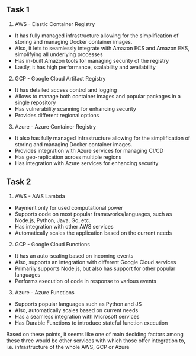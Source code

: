 ## Task 1

1. AWS - Elastic Container Registry

- It has fully managed infrastructure allowing for the simplification of storing and managing Docker container images.
- Also, it lets to seamlessly integrate with Amazon ECS and Amazon EKS, simplifying all underlying processes
- Has in-built Amazon tools for managing security of the registry
- Lastly, it has high performance, scalability and availability

2. GCP - Google Cloud Artifact Registry

- It has detailed access control and logging
- Allows to manage both container images and popular packages in a single repository
- Has vulnerability scanning for enhancing security
- Provides different regional options

3. Azure - Azure Container Registry

- It also has fully managed infrastructure allowing for the simplification of storing and managing Docker container images.
- Provides integration with Azure services for managing CI/CD
- Has geo-replication across multiple regions
- Has integration with Azure services for enhancing security

## Task 2

1. AWS - AWS Lambda

- Payment only for used computational power
- Supports code on most popular frameworks/languages, such as Node.js, Python, Java, Go, etc.
- Has integration with other AWS services
- Automatically scales the application based on the current needs

2. GCP - Google Cloud Functions

- It has an auto-scaling based on incoming events
- Also, supports an integration with different Google Cloud services
- Primarily supports Node.js, but also has support for other popular languages
- Performs execution of code in response to various events

3. Azure - Azure Functions

- Supports popular languages such as Python and JS
- Also, automatically scales based on current needs
- Has a seamless integration with Microsoft services
- Has Durable Functions to introduce stateful function execution

Based on these points, it seems like one of main deciding factors among these three would be other services with which those offer integration to, i.e. infrastructure of the whole AWS, GCP or Azure